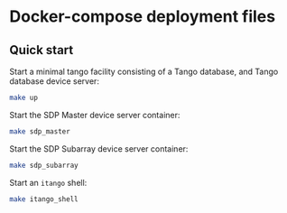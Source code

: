 # Docker-compose deployment files

## Quick start

Start a minimal tango facility consisting of a Tango database, and Tango
database device server:

```bash
make up
```

Start the SDP Master device server container:

```bash
make sdp_master
```

Start the SDP Subarray device server container:

```bash
make sdp_subarray
```

Start an `itango` shell:

```bash
make itango_shell
```


